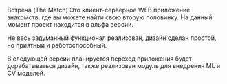 Встреча (The Match)
Это клиент-серверное WEB приложение знакомств, где вы можете найти свою вторую половинку. На данный момент проект находится в альфа версии.

Не весь задуманный функционал реализован, дизайн сделан простой, но приятный и работоспособный. 

В следующей версии планируется переход приложения будет дорабатываться дизайн, также реализован модуль для внедрения ML и CV моделей.


